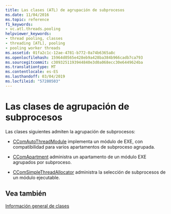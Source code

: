 ```yaml
---
title: Las clases (ATL) de agrupación de subprocesos
ms.date: 11/04/2016
ms.topic: reference
f1_keywords:
- vc.atl.threads.pooling
helpviewer_keywords:
- thread pooling, classes
- threading [ATL], pooling
- pooling worker threads
ms.assetid: 01fa2c1c-12ae-4781-b772-0a74b6365a8c
ms.openlocfilehash: 15964d0565e428eb9a428ba384b966cadb7ca793
ms.sourcegitcommit: c3093251193944840e3d0a068ecc30e6449624ba
ms.translationtype: MT
ms.contentlocale: es-ES
ms.lasthandoff: 03/04/2019
ms.locfileid: "57280503"
---
```

# <a name="thread-pooling-classes"></a>Las clases de agrupación de subprocesos

Las clases siguientes admiten la agrupación de subprocesos:

- [CComAutoThreadModule](../atl/reference/ccomautothreadmodule-class.md) implementa un módulo de EXE, con compatibilidad para varios apartamentos de subproceso agrupada.

- [CComApartment](../atl/reference/ccomapartment-class.md) administra un apartamento de un módulo EXE agrupados por subproceso.

- [CComSimpleThreadAllocator](../atl/reference/ccomsimplethreadallocator-class.md) administra la selección de subprocesos de un módulo ejecutable.

## <a name="see-also"></a>Vea también

[Información general de clases](../atl/atl-class-overview.md)
